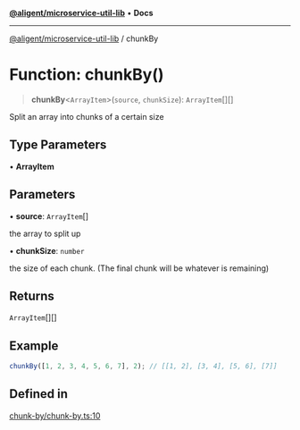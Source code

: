 [**@aligent/microservice-util-lib**](../modules.md) • **Docs**

---

[@aligent/microservice-util-lib](../modules.md) / chunkBy

# Function: chunkBy()

> **chunkBy**\<`ArrayItem`\>(`source`, `chunkSize`): `ArrayItem`[][]

Split an array into chunks of a certain size

## Type Parameters

• **ArrayItem**

## Parameters

• **source**: `ArrayItem`[]

the array to split up

• **chunkSize**: `number`

the size of each chunk. (The final chunk will be whatever is remaining)

## Returns

`ArrayItem`[][]

## Example

```ts
chunkBy([1, 2, 3, 4, 5, 6, 7], 2); // [[1, 2], [3, 4], [5, 6], [7]]
```

## Defined in

[chunk-by/chunk-by.ts:10](https://github.com/aligent/microservice-development-utilities/blob/6029aa3ed377277764d6a6f496cad1ea8d56a51e/packages/microservice-util-lib/src/chunk-by/chunk-by.ts#L10)
